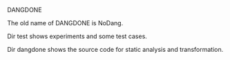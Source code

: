DANGDONE 

The old name of DANGDONE is NoDang.

Dir test shows experiments and some test cases.

Dir dangdone shows the source code for static analysis and transformation.
